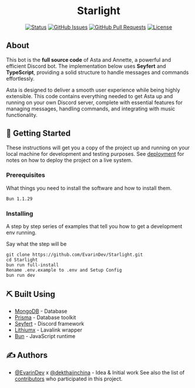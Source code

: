 <h1 align="center">Starlight</h1>

<div align="center">

[![Status](https://img.shields.io/badge/status-active-success.svg)]()
[![GitHub Issues](https://img.shields.io/github/issues/EvarinDev/Starlight.svg)](https://github.com/EvarinDev/Starlight/issues)
[![GitHub Pull Requests](https://img.shields.io/github/issues-pr/EvarinDev/Starlight.svg)](https://github.com/EvarinDev/Starlight/pulls)
[![License](https://img.shields.io/badge/license-MIT-blue.svg)](/LICENSE)

</div>


## About
This bot is the **full source code** of Asta and Annette, a powerful and efficient Discord bot. The implementation below uses **Seyfert** and **TypeScript**, providing a solid structure to handle messages and commands effortlessly.

Asta is designed to deliver a smooth user experience while being highly extensible. This code contains everything needed to get Asta up and running on your own Discord server, complete with essential features for managing messages, handling commands, and integrating with music functionality.

## 🏁 Getting Started

These instructions will get you a copy of the project up and running on your local machine for development and testing purposes. See [deployment](#deployment) for notes on how to deploy the project on a live system.

### Prerequisites

What things you need to install the software and how to install them.

```
Bun 1.1.29
```

### Installing

A step by step series of examples that tell you how to get a development env running.

Say what the step will be

```
git clone https://github.com/EvarinDev/Starlight.git
cd Starlight
bun run full-install
Rename .env.example to .env and Setup Config
bun run dev
```

## ⛏️ Built Using

- [MongoDB](https://www.mongodb.com/) - Database
- [Prisma](https://www.prisma.io/) - Database toolkit
- [Seyfert](https://www.seyfert.dev/) - Discord framework
- [Lithiumx](https://github.com/anantix-network/LithiumX) - Lavalink wrapper
- [Bun](https://bun.sh/) - JavaScript runtime

## ✍️ Authors <a name = "authors"></a>

- [@EvarinDev](https://github.com/EvarinDev) x [@dekthaiinchina](https://github.com/dekthaiinchina) - Idea & Initial work
See also the list of [contributors](https://github.com/EvarinDev/Starlight/contributors) who participated in this project.
